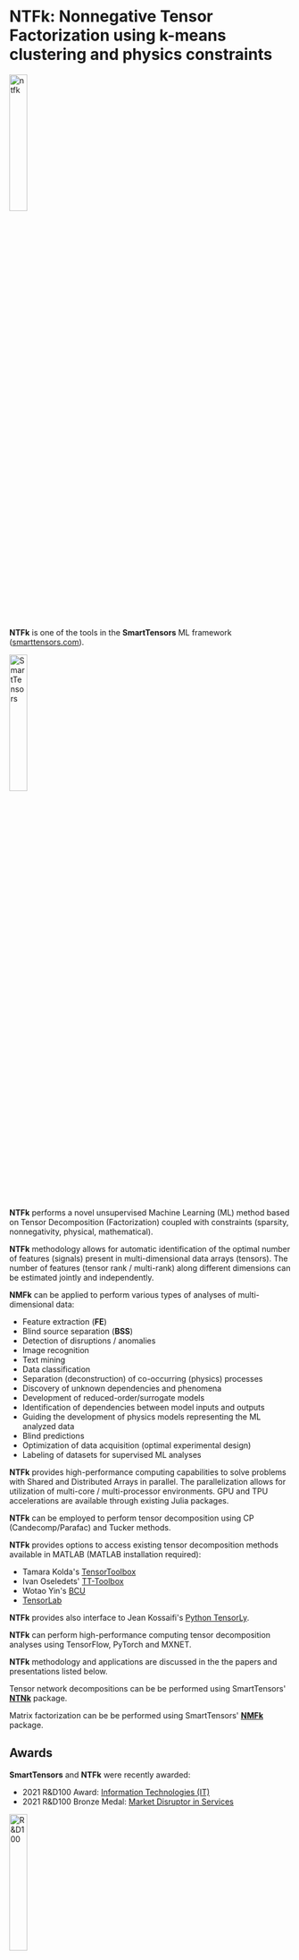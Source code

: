 # NTFk: Nonnegative Tensor Factorization using k-means clustering and physics constraints

<div style="text-align: left">
    <img src="logo/ntfk-logo.jpg" alt="ntfk" width=25%  max-width=125px;/>
</div>

**NTFk** is one of the tools in the **SmartTensors** ML framework ([smarttensors.com](https://smarttensors.com)).

<div style="text-align: left">
    <img src="logo/SmartTensorsNewSmall.png" alt="SmartTensors" width=25%  max-width=125px;/>
</div>

**NTFk** performs a novel unsupervised Machine Learning (ML) method based on Tensor Decomposition (Factorization) coupled with constraints (sparsity, nonnegativity, physical, mathematical).

**NTFk** methodology allows for automatic identification of the optimal number of features (signals) present in multi-dimensional data arrays (tensors).
The number of features (tensor rank / multi-rank) along different dimensions can be estimated jointly and independently.

**NMFk** can be applied to perform various types of analyses of multi-dimensional data:
- Feature extraction (**FE**)
- Blind source separation (**BSS**)
- Detection of disruptions / anomalies
- Image recognition
- Text mining
- Data classification
- Separation (deconstruction) of co-occurring (physics) processes
- Discovery of unknown dependencies and phenomena
- Development of reduced-order/surrogate models
- Identification of dependencies between model inputs and outputs
- Guiding the development of physics models representing the ML analyzed data
- Blind predictions
- Optimization of data acquisition (optimal experimental design)
- Labeling of datasets for supervised ML analyses


**NTFk** provides high-performance computing capabilities to solve problems with Shared and Distributed Arrays in parallel.
The parallelization allows for utilization of multi-core / multi-processor environments.
GPU and TPU accelerations are available through existing Julia packages.

**NTFk** can be employed to perform tensor decomposition using CP (Candecomp/Parafac) and Tucker methods.

**NTFk** provides options to access existing tensor decomposition methods available in MATLAB (MATLAB installation required):
* Tamara Kolda's [TensorToolbox](https://www.tensortoolbox.org)
* Ivan Oseledets' [TT-Toolbox](https://www.mathworks.com/matlabcentral/fileexchange/46312-oseledets-tt-toolbox)
* Wotao Yin's [BCU](https://www.math.ucla.edu/~wotaoyin/papers/bcu/matlab.html)
* [TensorLab](https://www.tensorlab.net)

**NTFk** provides also interface to Jean Kossaifi's [Python TensorLy](http://tensorly.org/stable/index.html).

**NTFk** can perform high-performance computing tensor decomposition analyses using TensorFlow, PyTorch and MXNET.

**NTFk** methodology and applications are discussed in the the papers and presentations listed below.

Tensor network decompositions can be be performed using SmartTensors' [**NTNk**](https://github.com/SmartTensors/NTNk.jl) package.

Matrix factorization can be be performed using SmartTensors' [**NMFk**](https://github.com/SmartTensors/NMFk.jl) package.

## Awards

**SmartTensors** and **NTFk** were recently awarded:
* 2021 R&D100 Award: [Information Technologies (IT)](https://www.rdworldonline.com/2021-rd-100-award-winners-announced-in-analytical-test-and-it-electrical-categories)
* 2021 R&D100 Bronze Medal: [Market Disruptor in Services](https://www.rdworldonline.com/2021-rd-100-special-recognition-winners-announced)

<div style="text-align: left">
    <img src="logo/RD100Awards-300x300.png" alt="R&D100" width=25%  max-width=125px;/>
</div>

## Installation

After starting Julia, execute:

```julia
import Pkg
Pkg.add("NTFk")
```

to access the latest released version.
To utilize the latest updates (commits) use:

```julia
import Pkg
Pkg.add(Pkg.PackageSpec(name="NTFk", rev="master"))
```

## Docker

```bash
docker run --interactive --tty montyvesselinov/tensors
```

The docker image provides access to all **SmartTensors** packages ([smarttensors.github.io](https://smarttensors.github.io)).

## Testing

```julia
import Pkg
Pkg.test("NTFk")
```

## Tensor Decomposition

**NTFk** performs a novel unsupervised Machine Learning (ML) method based on Tensor Decomposition coupled with sparsity and nonnegativity constraints.

**NTFk** has been applied to extract the temporal and spatial footprints of the features in multi-dimensional datasets in the form of multi-way arrays or tensors.

**NTFk** executes the decomposition (factorization) of a given tensor <img src="https://latex.codecogs.com/svg.latex?\Large&space;X" /> by minimization of the Frobenius norm:

<img src="https://latex.codecogs.com/svg.latex?\Large&space;\frac{1}{2}%7C%7C%20X-G\otimes_1A_1\otimes_2A_2\ldots\otimes_nA_n%7C%7C_F^2" />

<!-- X-G\otimes_1 A_1\otimes_2A_2\dots\otimes_nA_n_F^2 -->

where:

* <img src="https://latex.codecogs.com/svg.latex?\Large&space;n" /> is the dimensionality of the tensor <img src="https://latex.codecogs.com/svg.latex?\Large&space;X" />
* <img src="https://latex.codecogs.com/svg.latex?\Large&space;G" /> is a "mixing" core tensor
* <img src="https://latex.codecogs.com/svg.latex?\Large&space;A_1,A_2,\ldots,A_n" /> are "feature” factors (in the form of vectors or matrices)
* <img src="https://latex.codecogs.com/svg.latex?\Large&space;\otimes" /> is a tensor product applied to fold-in factors <img src="https://latex.codecogs.com/svg.latex?\Large&space;A_1,A_2,\ldots,A_n" />  in each of the tensor dimensions

<div style="text-align: center">
    <img src="figures/tucker-paper.png" alt="tucker" width=auto/>
</div>

The product <img src="https://latex.codecogs.com/svg.latex?\Large&space;G\otimes_1A_1\otimes_2A_2\ldots\otimes_nA_n" /> is an estimate of <img src="https://latex.codecogs.com/svg.latex?\Large&space;X" /> (<img src="https://latex.codecogs.com/svg.latex?\Large&space;X_{est}" />).

The reconstruction error <img src="https://latex.codecogs.com/svg.latex?\Large&space;X-X_{est}" /> is expected to be random uncorrelated noise.

<img src="https://latex.codecogs.com/svg.latex?\Large&space;G" /> is a <img src="https://latex.codecogs.com/svg.latex?\Large&space;n" />-dimensional tensor with a size and a rank lower than the size and the rank of <img src="https://latex.codecogs.com/svg.latex?\Large&space;X" />.
The size of tensor <img src="https://latex.codecogs.com/svg.latex?\Large&space;G" /> defines the number of extracted features (signals) in each of the tensor dimensions.

The factor matrices <img src="https://latex.codecogs.com/svg.latex?\Large&space;A_1,A_2,\ldots,A_n" /> represent the extracted features (signals) in each of the tensor dimensions.
The number of matrix columns equals the number of features in the respective tensor dimensions (if there is only 1 column, the particular factor is a vector).
The number of matrix rows in each factor (matrix) <img src="https://latex.codecogs.com/svg.latex?\Large&space;A_i" /> equals the size of tensor X in the respective dimensions.

The elements of tensor <img src="https://latex.codecogs.com/svg.latex?\Large&space;G" /> define how the features along each dimension (<img src="https://latex.codecogs.com/svg.latex?\Large&space;A_1,A_2,\ldots,A_n" />) are mixed to represent the original tensor <img src="https://latex.codecogs.com/svg.latex?\Large&space;X" />.

**NTFk** can perform Tensor Decomposition using [Candecomp/Parafac (CP)](https://en.wikipedia.org/wiki/Tensor_rank_decomposition) or [Tucker](https://en.wikipedia.org/wiki/Tucker_decomposition) decomposition models.

Some of the decomposition models can theoretically lead to unique solutions under specific, albeit rarely satisfied, noiseless conditions.
When these conditions are not satisfied, additional minimization constraints can assist the factorization.
A popular approach is to add sparsity and nonnegative constraints.
Sparsity constraints on the elements of G reduce the number of features and their mixing (by having as many zero entries as possible).
Nonnegativity enforces parts-based representation of the original data which also allows the Tensor Decomposition results for <img src="https://latex.codecogs.com/svg.latex?\Large&space;G" /> and <img src="https://latex.codecogs.com/svg.latex?\Large&space;A_1,A_2,\ldots,A_n" /> to be easily interrelated [Cichocki et al, 2009](https://books.google.com/books?hl=en&lr=&id=KaxssMiWgswC&oi=fnd&pg=PR5&ots=Lta2adM6LV&sig=jNPDxjKlON1U3l46tZAYH92mvAE#v=onepage&q&f=false).

## Examples

A simple problem demonstrating **NTFk** can be executed as follows.
First, generate a random Tucker tensor:

```julia
import NTFk

csize = (2, 3, 4)
tsize = (5, 10, 15)
tucker_orig = NTFk.rand_tucker(csize, tsize; factors_nonneg=true, core_nonneg=true)
```

After that, we can compose a tensor based on this Tucker decomposition:

```julia
import TensorDecompositions

T_orig = TensorDecompositions.compose(tucker_orig)
T_orig .*= 1000
```

Applying **NTFk**, we can find the unknown core size of the tensor using the tensor by itself as an input only.
To do this, we explore a series of core sizes and we identify the optimal one:

```julia
sizes = [csize, (1,3,4), (3,3,4), (2,2,4), (2,4,4), (2,3,3), (2,3,5)]
tucker_estimated, csize_estimated = NTFk.analysis(T_orig, sizes, 3; eigmethod=[false,false,false], progressbar=false, tol=1e-16, max_iter=100000, lambda=0.);
```

**NTFk** execution will produce something like this:

```
[ Info: Decompositions (clustering dimension: 1)
1 - (2, 3, 4): residual 5.46581369842339e-5 worst tensor correlations [0.999999907810158, 0.9999997403618763, 0.9999995616299466] rank (2, 3, 4) silhouette 0.9999999999999997
2 - (1, 3, 4): residual 0.035325052042119755 worst tensor correlations [0.9634250567157897, 0.9842244237924007, 0.9254792458530211] rank (1, 3, 3) silhouette 1.0
3 - (3, 3, 4): residual 0.00016980024483822563 worst tensor correlations [0.9999982865486768, 0.9999923375643894, 0.9999915188040427] rank (3, 3, 4) silhouette 0.9404124172744835
4 - (2, 2, 4): residual 0.008914390317042747 worst tensor correlations [0.99782068249921, 0.9954301522732436, 0.9849956624171726] rank (2, 2, 4) silhouette 1.0
5 - (2, 4, 4): residual 0.00016061795564929862 worst tensor correlations [0.9999980289931861, 0.999996821183636, 0.9999940994076768] rank (2, 4, 4) silhouette 0.9996306553034816
6 - (2, 3, 3): residual 0.004136013571334162 worst tensor correlations [0.999947037606024, 0.9989851398124378, 0.9974723120905729] rank (2, 3, 3) silhouette 0.9999999999999999
7 - (2, 3, 5): residual 7.773676978117656e-5 worst tensor correlations [0.9999997131266367, 0.999999385995213, 0.9999988336042696] rank (2, 3, 5) silhouette 0.9999359399113312
[ Info: Estimated true core size based on the reconstruction: (2, 3, 4)
```

The final **NTFk** result is the estimated core size `(2,3,4)` which as expected matches the original unknown core size.

**NTFk** also produces a Tucker deconstruction of this tensor with core size `(2,3,4)` which is stored as `tucker_estimated[ibest]`

## Notebooks:

A series of Jupyter notebooks demonstrating **NMFk** have been developed:

- [Simple Tucker tensor decomposition](https://github.com/TensorDecompositions/NTFk.jl/blob/master/notebooks/simple_tensor_decomposition.ipynb)
- [Simple Candecomp/Parafac (CP) tensor decomposition](https://github.com/TensorDecompositions/NTFk.jl/blob/master/notebooks/simple_tensor_decomposition_cp.ipynb)

The notebooks can also be accessed using:

```julia
NTFk.notebooks()
```

## Applications:

**NTFk** has been applied in a wide range of real-world applications.
The analyzed datasets include model outputs, laboratory experimental data, and field tests:

- Climate data and simulations
- Watershed data and simulations
- Aquifer simulations
- Surface-water and Groundwater analyses
- Material characterization
- Reactive mixing
- Molecular dynamics
- Contaminant transport
- Induced seismicity
- Phase separation of co-polymers
- Oil / Gas extraction from unconventional reservoirs
- Geothermal exploration and produciton
- Geologic carbon storages
- Wildfires

## Videos:

- Europe Climate Model: Water table fluctuations in 2003
<div style="text-align: left">
    <a href="https://www.youtube.com/embed/18EHkbDt5-0"><img src="https://img.youtube.com/vi/18EHkbDt5-0/0.jpg" width=25%  max-width=125px;/></a>
</div>

- Europe Climate Model: Deconstruction of water table fluctuations in 2003
<div style="text-align: left">
    <a href="https://www.youtube.com/embed/s8socihoqTo"><img src="https://img.youtube.com/vi/s8socihoqTo/0.jpg" width=25%  max-width=125px;/></a>
</div>

- Europe Climate Model: Air temperature fluctuations in 2003
<div style="text-align: left">
    <a href="https://www.youtube.com/embed/ZAWBn3OsCCw"><img src="https://img.youtube.com/vi/ZAWBn3OsCCw/0.jpg" width=25%  max-width=125px;/></a>
</div>

- Europe Climate Model: Deconstruction of Air temperature fluctuations in 2003
<div style="text-align: left">
    <a href="https://www.youtube.com/embed/qUQvChqE8_4"><img src="https://img.youtube.com/vi/qUQvChqE8_4/0.jpg" width=25%  max-width=125px;/></a>
</div>

- Oklahoma seismic events
<div style="text-align: left">
    <a href="https://www.youtube.com/embed/prP_OZFA3tE"><img src="https://img.youtube.com/vi/prP_OZFA3tE/0.jpg" width=25%  max-width=125px;/></a>
</div>

- Deconstruction of Oklahoma seismic events
<div style="text-align: left">
    <a href="https://www.youtube.com/embed/xIoWi0WjeoQ"><img src="https://img.youtube.com/vi/xIoWi0WjeoQ/0.jpg" width=25%  max-width=125px;/></a>
</div>

- Deconstruction of Oklahoma seismic events
<div style="text-align: left">
    <a href="https://www.youtube.com/embed/xIoWi0WjeoQ"><img src="https://img.youtube.com/vi/xIoWi0WjeoQ/0.jpg" width=25%  max-width=125px;/></a>
</div>

Videos are available on [YouTube](https://www.youtube.com/watch?v=xPOkeLMJywE&list=PLpVcrIWNlP22LfyIu5MSZ7WHp7q0MNjsj)

## Publications:

- Vesselinov, V.V., Mudunuru, M., Karra, S., O'Malley, D., Alexandrov, B.S., Unsupervised Machine Learning Based on Non-Negative Tensor Factorization for Analyzing Reactive-Mixing, Journal of Computational Physics, 2018 (in review). [PDF](http://monty.gitlab.io/papers/Vesselinov%20et%20al%202018%20Unsupervised%20Machine%20Learning%20Based%20on%20Non-Negative%20Tensor%20Factorization%20for%20Analyzing%20Reactive-Mixing.pdf)
- Vesselinov, V.V., Alexandrov, B.S., O'Malley, D., Nonnegative Tensor Factorization for Contaminant Source Identification, Journal of Contaminant Hydrology, 10.1016/j.jconhyd.2018.11.010, 2018. [PDF](http://monty.gitlab.io/papers/Vesselinov%20et%20al%202018%20Nonnegative%20Tensor%20Factorization%20for%20Contaminant%20Source%20Identification.pdf)

Research papers are also available at [Google Scholar](http://scholar.google.com/citations?user=sIFHVvwAAAAJ&hl=en), [ResearchGate](https://www.researchgate.net/profile/Velimir_Vesselinov) and [Academia.edu](https://lanl.academia.edu/monty)

## Presentations:

- Vesselinov, V.V., Novel Machine Learning Methods for Extraction of Features Characterizing Datasets and Models, AGU Fall meeting, Washington D.C., 2018. [PDF](http://monty.gitlab.io/presentations/Vesselinov%202018%20Novel%20Machine%20Learning%20Methods%20for%20Extraction%20of%20Features%20Characterizing%20Datasets%20and%20Models%20LA-UR-18-31366.pdf)
- Vesselinov, V.V., Novel Machine Learning Methods for Extraction of Features Characterizing Complex Datasets and Models, Recent Advances in Machine Learning and Computational Methods for Geoscience, Institute for Mathematics and its Applications, University of Minnesota, 2018. [PDF](http://monty.gitlab.io/presentations/Vesselinov%202018%20Novel%20Machine%20Learning%20Methods%20for%20Extraction%20of%20Features%20Characterizing%20Complex%20Datasets%20and%20Models%20LA-UR-18-30987.pdf)

Presentations are also available at [slideshare.net](https://www.slideshare.net/VelimirmontyVesselin), [ResearchGate](https://www.researchgate.net/profile/Velimir_Vesselinov) and [Academia.edu](https://lanl.academia.edu/monty)

## Lectures:

- [Vesselinov, V.V., Novel Machine Learning Methods for Extraction of Features Characterizing Complex Datasets and Models, Recent Advances in Machine Learning and Computational Methods for Geoscience, Institute for Mathematics and its Applications, University of Minnesota, 2018.](https://youtu.be/xPOkeLMJywE)

[![Watch the video](images/nma.png)](https://www.youtube.com/embed/xPOkeLMJywE)

## Extra information

For more information, visit [monty.gitlab.io](http://monty.gitlab.io), [http://smarttensors.com](http://smarttensors.com) [smarttensors.github.io],(https://smarttensors.github.io), and [tensors.lanl.gov](http://tensors.lanl.gov).

## Installation behind a firewall
------------------------------

Julia uses git for package management.

Julia uses git and curl to install the necessary packages.

It is important to set proxies if needed:

```bash
export ftp_proxy=http://proxyout.<your_site>:8080
export rsync_proxy=http://proxyout.<your_site>:8080
export http_proxy=http://proxyout.<your_site>:8080
export https_proxy=http://proxyout.<your_site>:8080
export no_proxy=.<your_site>
```

For example, if you are doing this at LANL, you will need to execute the
following lines in your bash command-line environment:

```bash
export ftp_proxy=http://proxyout.lanl.gov:8080
export rsync_proxy=http://proxyout.lanl.gov:8080
export http_proxy=http://proxyout.lanl.gov:8080
export https_proxy=http://proxyout.lanl.gov:8080
export no_proxy=.lanl.gov
```

Proxies can be also set up directly in the Julia REPL as well:

```julia
ENV["ftp_proxy"] =  "http://proxyout.lanl.gov:8080"
ENV["rsync_proxy"] = "http://proxyout.lanl.gov:8080"
ENV["http_proxy"] = "http://proxyout.lanl.gov:8080"
ENV["https_proxy"] = "http://proxyout.lanl.gov:8080"
ENV["no_proxy"] = ".lanl.gov"
```

To disable proxies, type these commands in the Julia REPL:

```julia
ENV["ftp_proxy"] =  ""
ENV["rsync_proxy"] = ""
ENV["http_proxy"] = ""
ENV["https_proxy"] = ""
ENV["no_proxy"] = ""
```

In some situations, you may need to add in the `.gitconfig` file in your home directory:

```
[url "git@github.com:"]
    insteadOf = https://github.com/
[url "git@gitlab.com:"]
    insteadOf = https://gitlab.com/
[url "https://"]
    insteadOf = git://
[url "http://"]
    insteadOf = git://
```

or execute:

```
git config --global url."https://".insteadOf git://
git config --global url."http://".insteadOf git://
git config --global url."git@gitlab.com:".insteadOf https://gitlab.com/
git config --global url."git@github.com:".insteadOf https://github.com/
```